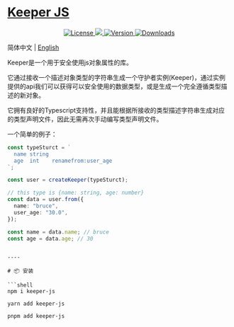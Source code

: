 # <a href align="center">Keeper JS</a>

<p align="center">
   <a href="https://www.npmjs.com/package/tdesign-react">
    <img src="https://img.shields.io/npm/l/tdesign-react.svg?sanitize=true" alt="License" />
  </a>
  <a href="https://codecov.io/gh/ArthurYung/keeper" >
    <img src="https://codecov.io/gh/ArthurYung/keeper/graph/badge.svg?token=93F49NOJ9E"/>
  </a>
  <a href="https://www.npmjs.com/package/tdesign-react">
    <img src="https://img.shields.io/npm/v/tdesign-react.svg?sanitize=true" alt="Version">
  </a>
  <a href="https://www.npmjs.com/package/tdesign-react">
    <img src="https://img.shields.io/npm/dm/tdesign-react.svg?sanitize=true" alt="Downloads" />
  </a>
</p>

简体中文 | [English](./README.md)

Keeper是一个用于安全使用js对象属性的库。

它通过接收一个描述对象类型的字符串生成一个守护者实例(Keeper)，通过实例提供的api我们可以获得可以安全使用的数据类型，或是生成一个完全遵循类型描述的新对象。

它拥有良好的Typescript支持性，并且能根据所接收的类型描述字符串生成对应的类型声明文件，因此无需再次手动编写类型声明文件。

一个简单的例子：

```typescript
const typeSturct = `
  name string
  age  int    renamefrom:user_age
`;

const user = createKeeper(typeSturct);

// this type is {name: string, age: number}
const data = user.from({
  name: "bruce",
  user_age: "30.0",
});

const name = data.name; // bruce
const age = data.age; // 30
```

````

----

# 📦 安装

```shell
npm i keeper-js
````

```shell
yarn add keeper-js
```

```shell
pnpm add keeper-js
```
